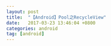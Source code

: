 ```yaml
---
layout: post
title:  "【Android】Pool之RecycleView"
date:   2017-03-23 13:46:04 +0800
categories: android
tag: [android]
---
```

